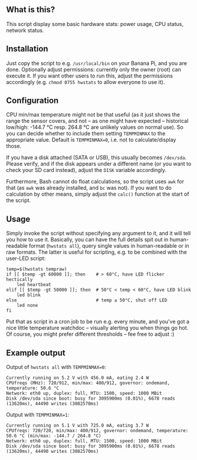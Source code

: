 ## What is this?
This script display some basic hardware stats: power usage, CPU status,
network status.


## Installation
Just copy the script to e.g. `/usr/local/bin` on your Banana Pi, and you are
done. Optionally adjust permissions: currently only the owner (root) can
execute it. If you want other users to run this, adjust the permissions
accordingly (e.g. `chmod 0755 hwstats` to allow everyone to use it).


## Configuration
CPU min/max temperature might not be that useful (as it just shows the range
the sensor covers, and not – as one might have expected – historical low/high:
-144.7 °C resp. 264.8 °C are unlikely values on normal use). So you can decide
whether to include them setting `TEMPMINMAX` to the appropriate value. Default
is `TEMPMINMAX=0`, i.e. not to calculate/display those.

If you have a disk attached (SATA or USB), this usually becomes `/dev/sda`.
Please verify, and if the disk appears under a different name (or you want
to check your SD card instead), adjust the `DISK` variable accordingly.

Furthermore, Bash cannot do float calculations, so the script uses `awk` for
that (as `awk` was already installed, and `bc` was not). If you want to do
calculation by other means, simply adjust the `calc()` function at the
start of the script.


## Usage
Simply invoke the script without specifying any argument to it, and it will
tell you how to use it. Basically, you can have the full details spit out in
human-readable format (`hwstats all`), query single values in human-readable
or in raw formats. The latter is useful for scripting, e.g. to be combined
with the user-LED script:

    temp=$(hwstats tempraw)
    if [[ $temp -gt 60000 ]]; then    # > 60°C, have LED flicker hectically
        led heartbeat
    elif [[ $temp -gt 50000 ]]; then  # 50°C < temp < 60°C, have LED blink
        led blink
    else                              # temp ≤ 50°C, shut off LED
        led none
    fi

Put that as script in a cron job to be run e.g. every minute, and you've got a
nice little temperature watchdoc – visually alerting you when things go hot. Of
course, you might prefer different thresholds – fee free to adjust :)


## Example output
Output of `hwstats all` with `TEMPMINMAX=0`:

    Currently running on 5.2 V with 456.0 mA, eating 2.4 W
    CPUfreqs (MHz): 720/912, min/max: 400/912, governor: ondemand, temperature: 50.6 °C
    Network: eth0 up, duplex: full, MTU: 1500, speed: 1000 MBit
    Disk /dev/sda since boot: busy for 3095900ms (0.01%), 6678 reads (13620ms), 44490 writes (3082570ms)

Output with `TEMPMINMAX=1`:

    Currently running on 5.1 V with 725.0 mA, eating 3.7 W
    CPUfreqs: 720/720, min/max: 400/912, governor: ondemand, temperature: 50.6 °C (min/max: -144.7 / 264.8 °C)
    Network: eth0 up, duplex: full, MTU: 1500, speed: 1000 MBit
    Disk /dev/sda since boot: busy for 3095900ms (0.01%), 6678 reads (13620ms), 44490 writes (3082570ms)
